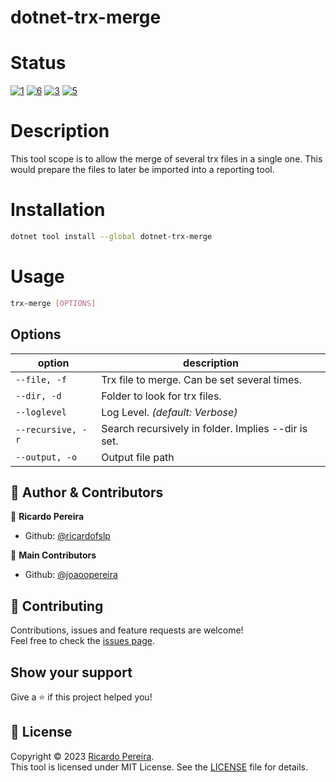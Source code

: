 # dotnet-trx-merge

# Status
[![1]][2] [![6]][7] [![3]][4] [![5]][4]

# Description
This tool scope is to allow the merge of several trx files in a single one. This would prepare the files to later be imported into a reporting tool.

# Installation
```sh
dotnet tool install --global dotnet-trx-merge
```

# Usage
```sh
trx-merge [OPTIONS]
```


## Options
| option               | description                                                                                                            |
| -------------------- |------------------------------------------------------------------------------------------------------------------------|
| `--file, -f`           | Trx file to merge. Can be set several times.                                                                             |
| `--dir, -d`     | Folder to look for trx files.                                                                       |
| `--loglevel` | Log Level. *(default: Verbose)*                                                                                        |
| `--recursive, -r` | Search recursively in folder. Implies --dir is set.                                                         |
| `--output, -o` | Output file path                                                                        |

## 👤 Author & Contributors

👤 **Ricardo Pereira**

- Github: [@ricardofslp](https://github.com/ricardofslp)

👥 **Main Contributors**

- Github: [@joaoopereira](https://github.com/joaoopereira)

## :handshake: Contributing

Contributions, issues and feature requests are welcome!\
Feel free to check the [issues page](https://github.com/ricardofslp/dotnet-trx-merge/issues).

## Show your support

Give a :star: if this project helped you!

## :memo: License

Copyright © 2023 [Ricardo Pereira](https://github.com/ricardofslp).\
This tool is licensed under MIT License. See the [LICENSE](/LICENSE) file for details.

[1]: https://github.com/ricardofslp/dotnet-trx-merge/actions/workflows/cd.yml/badge.svg
[2]: https://github.com/ricardofslp/dotnet-trx-merge/actions/workflows/cd.yml
[3]: https://img.shields.io/nuget/v/dotnet-trx-merge.svg?label=dotnet-trx-merge
[4]: https://www.nuget.org/packages/dotnet-trx-merge
[5]: https://img.shields.io/nuget/dt/dotnet-trx-merge.svg?label=downloads
[6]: https://coveralls.io/repos/github/ricardofslp/dotnet-trx-merge/badge.svg?branch=main
[7]: https://coveralls.io/github/ricardofslp/dotnet-trx-merge?branch=main